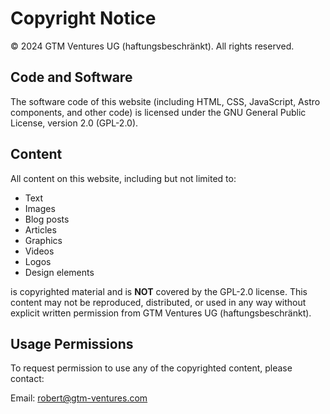 # Copyright Notice

© 2024 GTM Ventures UG (haftungsbeschränkt). All rights reserved.

## Code and Software

The software code of this website (including HTML, CSS, JavaScript, Astro components, and other code) is licensed under the GNU General Public License, version 2.0 (GPL-2.0).

## Content

All content on this website, including but not limited to:

- Text
- Images
- Blog posts
- Articles
- Graphics
- Videos
- Logos
- Design elements

is copyrighted material and is **NOT** covered by the GPL-2.0 license. This content may not be reproduced, distributed, or used in any way without explicit written permission from GTM Ventures UG (haftungsbeschränkt).

## Usage Permissions

To request permission to use any of the copyrighted content, please contact:

Email: robert@gtm-ventures.com 